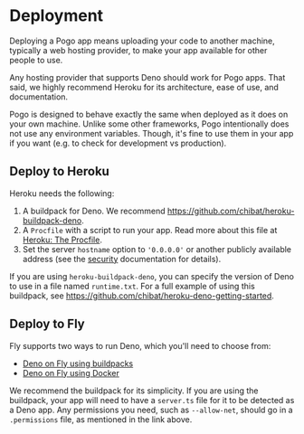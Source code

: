 # Deployment

Deploying a Pogo app means uploading your code to another machine, typically a web hosting provider, to make your app available for other people to use.

Any hosting provider that supports Deno should work for Pogo apps. That said, we highly recommend Heroku for its architecture, ease of use, and documentation.

Pogo is designed to behave exactly the same when deployed as it does on your own machine. Unlike some other frameworks, Pogo intentionally does not use any environment variables. Though, it's fine to use them in your app if you want (e.g. to check for development vs production).

## Deploy to Heroku

Heroku needs the following:
1. A buildpack for Deno. We recommend https://github.com/chibat/heroku-buildpack-deno.
2. A `Procfile` with a script to run your app. Read more about this file at [Heroku: The Procfile](https://devcenter.heroku.com/articles/procfile).
3. Set the server `hostname` option to `'0.0.0.0'` or another publicly available address (see the [security](./security.md) documentation for details).

If you are using `heroku-buildpack-deno`, you can specify the version of Deno to use in a file named `runtime.txt`. For a full example of using this buildpack, see https://github.com/chibat/heroku-deno-getting-started.

## Deploy to Fly

Fly supports two ways to run Deno, which you'll need to choose from:
 - [Deno on Fly using buildpacks](https://fly.io/blog/deno-on-fly-using-buildpacks/)
 - [Deno on Fly using Docker](https://fly.io/blog/deno-on-fly/)

We recommend the buildpack for its simplicity. If you are using the buildpack, your app will need to have a `server.ts` file for it to be detected as a Deno app. Any permissions you need, such as `--allow-net`, should go in a `.permissions` file, as mentioned in the link above.

